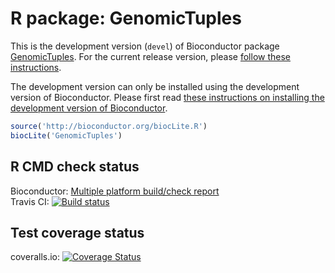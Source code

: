 # R package: GenomicTuples
This is the development version (`devel`) of Bioconductor package 
[GenomicTuples](http://bioconductor.org/packages/devel/bioc/html/GenomicTuples.html). 
For the current release version, please 
[follow these instructions](http://bioconductor.org/packages/release/bioc/html/GenomicTuples.html).

The development version can only be installed using the development version of 
Bioconductor. Please first read 
[these instructions on installing the development version of Bioconductor](http://www.bioconductor.org/developers/how-to/useDevel/).

```R
source('http://bioconductor.org/biocLite.R')
biocLite('GenomicTuples')
```

## R CMD check status
Bioconductor: <a
href="http://master.bioconductor.org/checkResults/devel/bioc-LATEST/GenomicTuples/">Multiple
platform build/check report</a>  
Travis CI: <a href="https://travis-ci.org/PeteHaitch/GenomicTuples"><img src="https://travis-ci.org/PeteHaitch/GenomicTuples.svg?branch=master" alt="Build status"></a>

## Test coverage status
coveralls.io: [![Coverage Status](https://coveralls.io/repos/PeteHaitch/GenomicTuples/badge.svg?branch=master)](https://coveralls.io/r/PeteHaitch/GenomicTuples?branch=master)

